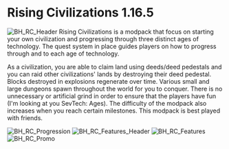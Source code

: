 # Rising Civilizations 1.16.5
![BH_RC_Header](https://www.bisecthosting.com/images/CF/Rising_Civilizations/BH_RC_Header.png)
Rising Civilizations is a modpack that focus on starting your own civilization and progressing through three distinct ages of technology. The quest system in place guides players on how to progress through and to each age of technology.

As a civilization, you are able to claim land using deeds/deed pedestals and you can raid other civilizations' lands by destroying their deed pedestal. Blocks destroyed in explosions regenerate over time. Various small and large dungeons spawn throughout the world for you to conquer. There is no unnecessary or artificial grind in order to ensure that the players have fun (I'm looking at you SevTech: Ages). The difficulty of the modpack also increases when you reach certain milestones. This modpack is best played with friends. 

![BH_RC_Progression](https://www.bisecthosting.com/images/CF/Rising_Civilizations/BH_RC_ProgressionList.png)
![BH_RC_Features_Header](https://www.bisecthosting.com/images/CF/Rising_Civilizations/BH_RC_Features.png)
![BH_RC_Features](https://www.bisecthosting.com/images/CF/Rising_Civilizations/BH_RC_FeaturesList.png)
![BH_RC_Promo](https://www.bisecthosting.com/images/CF/Rising_Civilizations/BH_RC_PromoCard.png)
